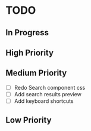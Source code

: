 # TODO

## In Progress

## High Priority

## Medium Priority

- [ ] Redo Search component css
- [ ] Add search results preview
- [ ] Add keyboard shortcuts

## Low Priority
